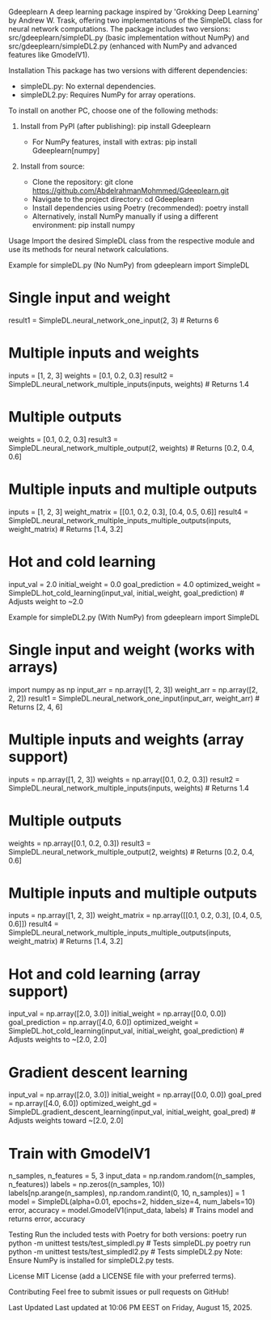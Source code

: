 Gdeeplearn
A deep learning package inspired by 'Grokking Deep Learning' by Andrew W. Trask, offering two implementations of the SimpleDL class for neural network computations. The package includes two versions: src/gdeeplearn/simpleDL.py (basic implementation without NumPy) and src/gdeeplearn/simpleDL2.py (enhanced with NumPy and advanced features like GmodelV1).

Installation
This package has two versions with different dependencies:
- simpleDL.py: No external dependencies.
- simpleDL2.py: Requires NumPy for array operations.

To install on another PC, choose one of the following methods:

1. Install from PyPI (after publishing):
   pip install Gdeeplearn
   - For NumPy features, install with extras:
     pip install Gdeeplearn[numpy]

2. Install from source:
   - Clone the repository:
     git clone https://github.com/AbdelrahmanMohmmed/Gdeeplearn.git
   - Navigate to the project directory:
     cd Gdeeplearn
   - Install dependencies using Poetry (recommended):
     poetry install
   - Alternatively, install NumPy manually if using a different environment:
     pip install numpy

Usage
Import the desired SimpleDL class from the respective module and use its methods for neural network calculations.

Example for simpleDL.py (No NumPy)
from gdeeplearn import SimpleDL

# Single input and weight
result1 = SimpleDL.neural_network_one_input(2, 3)  # Returns 6

# Multiple inputs and weights
inputs = [1, 2, 3]
weights = [0.1, 0.2, 0.3]
result2 = SimpleDL.neural_network_multiple_inputs(inputs, weights)  # Returns 1.4

# Multiple outputs
weights = [0.1, 0.2, 0.3]
result3 = SimpleDL.neural_network_multiple_output(2, weights)  # Returns [0.2, 0.4, 0.6]

# Multiple inputs and multiple outputs
inputs = [1, 2, 3]
weight_matrix = [[0.1, 0.2, 0.3], [0.4, 0.5, 0.6]]
result4 = SimpleDL.neural_network_multiple_inputs_multiple_outputs(inputs, weight_matrix)  # Returns [1.4, 3.2]

# Hot and cold learning
input_val = 2.0
initial_weight = 0.0
goal_prediction = 4.0
optimized_weight = SimpleDL.hot_cold_learning(input_val, initial_weight, goal_prediction)  # Adjusts weight to ~2.0

Example for simpleDL2.py (With NumPy)
from gdeeplearn import SimpleDL

# Single input and weight (works with arrays)
import numpy as np
input_arr = np.array([1, 2, 3])
weight_arr = np.array([2, 2, 2])
result1 = SimpleDL.neural_network_one_input(input_arr, weight_arr)  # Returns [2, 4, 6]

# Multiple inputs and weights (array support)
inputs = np.array([1, 2, 3])
weights = np.array([0.1, 0.2, 0.3])
result2 = SimpleDL.neural_network_multiple_inputs(inputs, weights)  # Returns 1.4

# Multiple outputs
weights = np.array([0.1, 0.2, 0.3])
result3 = SimpleDL.neural_network_multiple_output(2, weights)  # Returns [0.2, 0.4, 0.6]

# Multiple inputs and multiple outputs
inputs = np.array([1, 2, 3])
weight_matrix = np.array([[0.1, 0.2, 0.3], [0.4, 0.5, 0.6]])
result4 = SimpleDL.neural_network_multiple_inputs_multiple_outputs(inputs, weight_matrix)  # Returns [1.4, 3.2]

# Hot and cold learning (array support)
input_val = np.array([2.0, 3.0])
initial_weight = np.array([0.0, 0.0])
goal_prediction = np.array([4.0, 6.0])
optimized_weight = SimpleDL.hot_cold_learning(input_val, initial_weight, goal_prediction)  # Adjusts weights to ~[2.0, 2.0]

# Gradient descent learning
input_val = np.array([2.0, 3.0])
initial_weight = np.array([0.0, 0.0])
goal_pred = np.array([4.0, 6.0])
optimized_weight_gd = SimpleDL.gradient_descent_learning(input_val, initial_weight, goal_pred)  # Adjusts weights toward ~[2.0, 2.0]

# Train with GmodelV1
n_samples, n_features = 5, 3
input_data = np.random.random((n_samples, n_features))
labels = np.zeros((n_samples, 10))
labels[np.arange(n_samples), np.random.randint(0, 10, n_samples)] = 1
model = SimpleDL(alpha=0.01, epochs=2, hidden_size=4, num_labels=10)
error, accuracy = model.GmodelV1(input_data, labels)  # Trains model and returns error, accuracy

Testing
Run the included tests with Poetry for both versions:
poetry run python -m unittest tests/test_simpledl.py  # Tests simpleDL.py
poetry run python -m unittest tests/test_simpledl2.py  # Tests simpleDL2.py
Note: Ensure NumPy is installed for simpleDL2.py tests.

License
MIT License (add a LICENSE file with your preferred terms).

Contributing
Feel free to submit issues or pull requests on GitHub!

Last Updated
Last updated at 10:06 PM EEST on Friday, August 15, 2025.
